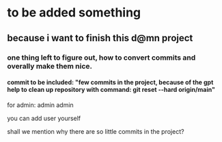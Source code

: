 # to be added something
## because i want to finish this d@mn project
### one thing left to figure out, how to convert commits and overally make them nice.

#### commit to be included: "few commits in the project, because of the gpt help to clean up repository with command: git reset --hard origin/main"

for admin:
admin 
admin

you can add user yourself


shall we mention why there are so little commits in the project?